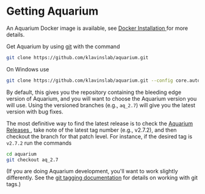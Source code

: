 # Getting Aquarium

An Aquarium Docker image is available, see
<a href="#" onclick="select('Getting Started','Docker Installation')">
  Docker Installation
</a>
for more details.

Get Aquarium by using [git](https://git-scm.com) with the command

```bash
git clone https://github.com/klavinslab/aquarium.git
```

On Windows use

```bash
git clone https://github.com/klavinslab/aquarium.git --config core.autocrlf=input
```

By default, this gives you the repository containing the bleeding edge version of Aquarium, and you will want to choose the Aquarium version you will use.
Using the versioned branches (e.g., `aq_2.7`) will give you the latest version with bug fixes.

The most definitive way to find the latest release is to check the
<a href="#" onclick="select('Overview','Releases')">
    Aquarium Releases
</a>
,
take note of the latest tag number (e.g., v2.7.2), and then checkout the branch for that patch level.
For instance, if the desired tag is `v2.7.2` run the commands

```bash
cd aquarium
git checkout aq_2.7
```

(If you are doing Aquarium development, you'll want to work slightly differently.
See the [git tagging documentation](https://git-scm.com/book/en/v2/Git-Basics-Tagging) for details on working with git tags.)
